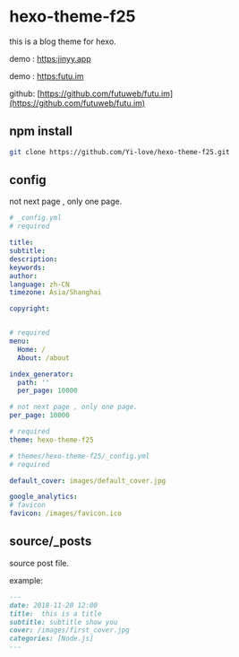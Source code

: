 # hexo-theme-f25
this is a blog theme for hexo.

demo : [https:jinyy.app](https://jinyy.app)

demo : [https:futu.im](https://futu.im)


github: [https://github.com/futuweb/futu.im](https://github.com/futuweb/futu.im)


## npm install

```sh
git clone https://github.com/Yi-love/hexo-theme-f25.git
```

## config 
not next page , only one page.

```yml
# _config.yml
# required

title: 
subtitle:  
description:  
keywords:  
author:  
language: zh-CN
timezone: Asia/Shanghai

copyright:  


# required
menu:
  Home: /
  About: /about

index_generator:
  path: ''
  per_page: 10000

# not next page , only one page.
per_page: 10000

# required
theme: hexo-theme-f25
```

```yml
# themes/hexo-theme-f25/_config.yml
# required

default_cover: images/default_cover.jpg

google_analytics: 
# favicon
favicon: /images/favicon.ico
```


## source/\_posts
source post file.

example:

```md
---
date: 2018-11-20 12:00
title:  this is a title
subtitle: subtitle show you
cover: /images/first_cover.jpg
categories: [Node.js]
---
```

